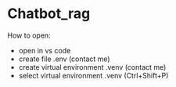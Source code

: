 # Chatbot_rag

How to open:
- open in vs code
- create file .env (contact me)
- create virtual environment .venv (contact me)
- select virtual environment .venv (Ctrl+Shift+P)